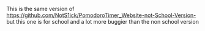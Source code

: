 This is the same version of https://github.com/NotS1ick/PomodoroTimer_Website-not-School-Version- but this one is for school and a lot more buggier than the non school version
